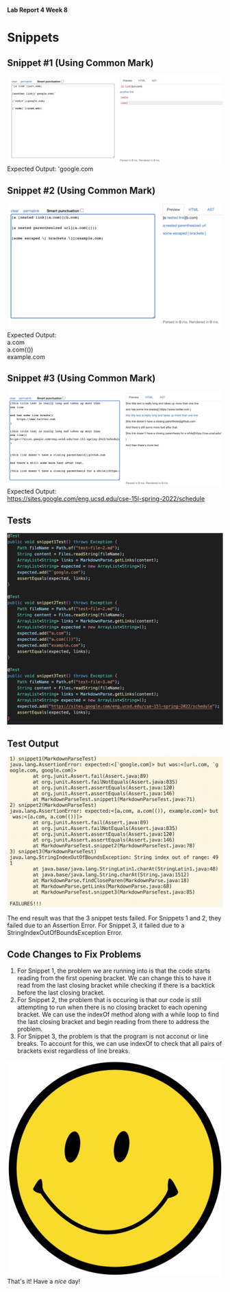 **Lab Report 4 Week 8**

# Snippets

## **Snippet #1 (Using Common Mark)**
![Snippet1](Images/Snippet1.png)
Expected Output: 'google.com

## **Snippet #2 (Using Common Mark)**
![Snippet2](Images/Snippet2.png)
Expected Output:  
a.com  
a.com(())  
example.com

## **Snippet #3 (Using Common Mark)**
![Snippet3](Images/Snippet3.png)
Expected Output:  
https://sites.google.com/eng.ucsd.edu/cse-15l-spring-2022/schedule

## **Tests**
![Tests](Images/Tests.png)

## **Test Output**
![TestOutput](Images/TestOutput.png)

The end result was that the 3 snippet tests failed. For Snippets 1 and 2, they failed due to an Assertion Error. For Snippet 3, it failed due to a StringIndexOutOfBoundsException Error.  

## **Code Changes to Fix Problems**
1. For Snippet 1, the problem we are running into is that the code starts reading from the first opening bracket. We can change this to have it read from the last closing bracket while checking if there is a backtick before the last closing bracket. 
2. For Snippet 2, the problem that is occuring is that our code is still attempting to run when there is no closing bracket to each opening bracket. We can use the indexOf method along with a while loop to find the last closing bracket and begin reading from there to address the problem.  
3. For Snippet 3, the problem is that the program is not acconut or line breaks. To account for this, we can use indexOf to check that all pairs of brackets exist regardless of line breaks. 

![Happy Face](Images/happyface.png)
That's it! Have a _nice_ day! 

